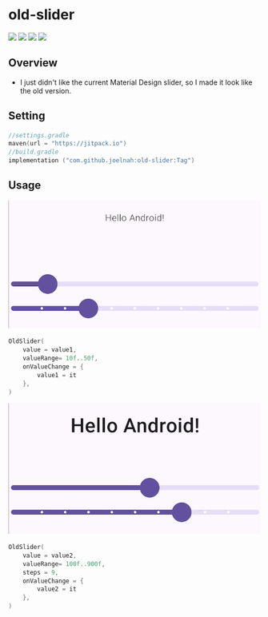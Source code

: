 # old-slider
[![](https://jitpack.io/v/joelnah/old-slider.svg)](https://jitpack.io/#joelnah/old-slider)
[![](https://img.shields.io/badge/Android%20API-21%2B-brightgreen.svg)](https://android-arsenal.com/api?level=21)
[![](https://img.shields.io/badge/Kotlin-1.8.0-blue.svg)](http://kotlinlang.org)
[![](https://img.shields.io/badge/License-Apache%202.0-blue.svg)](http://www.apache.org/licenses/LICENSE-2.0)


## Overview
- I just didn't like the current Material Design slider, so I made it look like the old version.

## Setting
```kotlin
//settings.gradle
maven(url = "https://jitpack.io")
//build.gradle
implementation ("com.github.joelnah:old-slider:Tag")
```

## Usage

![screenshot1][1]
```kotlin
OldSlider(
    value = value1,
    valueRange= 10f..50f,
    onValueChange = {
        value1 = it
    },
)
```
![screenshot2][2]
```kotlin
OldSlider(
    value = value2,
    valueRange= 100f..900f,
    steps = 9,
    onValueChange = {
        value2 = it
    },
)
```
[1]: https://raw.githubusercontent.com/joelnah/old-slider/master/screenshot1.png
[2]: https://raw.githubusercontent.com/joelnah/old-slider/master/screenshot2.png